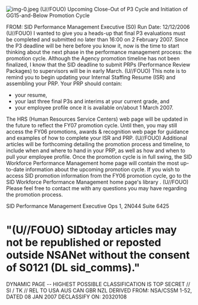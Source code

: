 ![img-0.jpeg](img-0.jpeg)
(U//FOUO) Upcoming Close-Out of P3 Cycle and Initiation of GG15-and-Below Promotion Cycle

FROM:
SID Performance Management Executive (S0)
Run Date: 12/12/2006
(U//FOUO) I wanted to give you a heads-up that final P3 evaluations must be completed and submitted no later than 16:00 on 2 February 2007. Since the P3 deadline will be here before you know it, now is the time to start thinking about the next phase in the performance management process: the promotion cycle. Although the Agency promotion timeline has not been finalized, I know that the SID deadline to submit PRPs (Performance Review Packages) to supervisors will be in early March.
(U//FOUO) This note is to remind you to begin updating your Internal Staffing Resume (ISR) and assembling your PRP. Your PRP should contain:

- your resume,
- your last three final P3s and interims at your current grade, and
- your employee profile once it is available on/about 1 March 2007.

The HRS (Human Resources Service Centers) web page will be updated in the future to reflect the FY07 promotion cycle. Until then, you may still access the FY06 promotions, awards \& recognition web page for guidance and examples of how to complete your ISR and PRP.
(U//FOUO) Additional articles will be forthcoming detailing the promotion process and timeline, to include when and where to hand in your PRP, as well as how and when to pull your employee profile. Once the promotion cycle is in full swing, the SID Workforce Performance Management home page will contain the most up-to-date information about the upcoming promotion cycle. If you wish to access SID promotion information from the FY06 promotion cycle, go to the SID Workforce Performance Management home page's library .
(U//FOUO) Please feel free to contact me with any questions you may have regarding the promotion process.

SID Performance Management Executive
Ops 1, 2N044 Suite 6425

# "(U//FOUO) SIDtoday articles may not be republished or reposted outside NSANet without the consent of S0121 (DL sid_comms)." 

DYNAMIC PAGE -- HIGHEST POSSIBLE CLASSIFICATION IS TOP SECRET // SI / TK // REL TO USA AUS CAN GBR NZL DERIVED FROM: NSA/CSSM 1-52, DATED 08 JAN 2007 DECLASSIFY ON: 20320108
